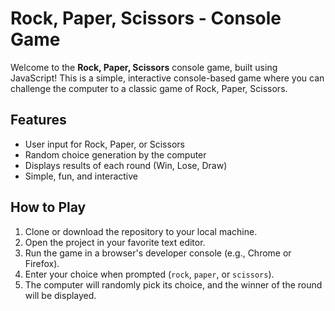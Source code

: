 # Rock, Paper, Scissors - Console Game

Welcome to the **Rock, Paper, Scissors** console game, built using JavaScript! This is a simple, interactive console-based game where you can challenge the computer to a classic game of Rock, Paper, Scissors.

## Features
- User input for Rock, Paper, or Scissors
- Random choice generation by the computer
- Displays results of each round (Win, Lose, Draw)
- Simple, fun, and interactive

## How to Play
1. Clone or download the repository to your local machine.
2. Open the project in your favorite text editor.
3. Run the game in a browser's developer console (e.g., Chrome or Firefox).
4. Enter your choice when prompted (`rock`, `paper`, or `scissors`).
5. The computer will randomly pick its choice, and the winner of the round will be displayed.
